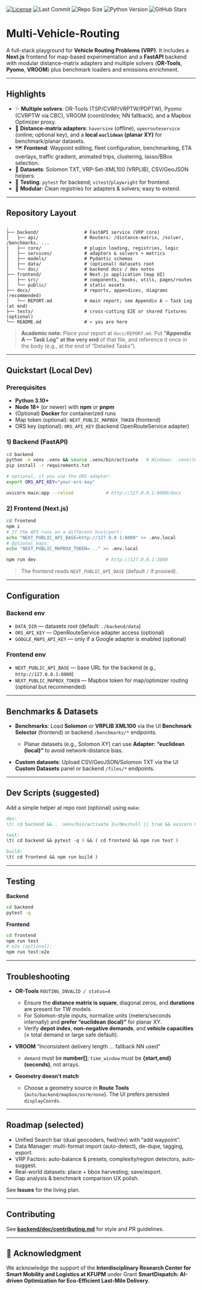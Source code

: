 [![License](https://img.shields.io/badge/License-MIT-yellow.svg)](https://github.com/ai4smlab/Multi-Vehicle-Routing/blob/main/LICENSE)
![Last Commit](https://img.shields.io/github/last-commit/ai4smlab/Multi-Vehicle-Routing)
![Repo Size](https://img.shields.io/github/repo-size/ai4smlab/Multi-Vehicle-Routing)
![Python Version](https://img.shields.io/badge/python-3.8%2B-blue)
![GitHub Stars](https://img.shields.io/github/stars/ai4smlab/Multi-Vehicle-Routing?style=social)

# Multi-Vehicle-Routing
A full-stack playground for **Vehicle Routing Problems (VRP)**.
It includes a **Next.js** frontend for map-based experimentation and a **FastAPI** backend with modular distance-matrix adapters and multiple solvers (**OR-Tools**, **Pyomo**, **VROOM**) plus benchmark loaders and emissions enrichment.

---

## Highlights

* ✨ **Multiple solvers**: OR-Tools (TSP/CVRP/VRPTW/PDPTW), Pyomo (CVRPTW via CBC), VROOM (coord/index; NN fallback), and a Mapbox Optimizer proxy.
* 🧭 **Distance-matrix adapters**: `haversine` (offline), `openrouteservice` (online; optional key), and a **local `euclidean` (planar XY)** for benchmark/planar datasets.
* 🗺️ **Frontend**: Waypoint editing, fleet configuration, benchmarking, ETA overlays, traffic gradient, animated trips, clustering, lasso/BBox selection.
* 🧩 **Datasets**: Solomon TXT, VRP-Set-XML100 (VRPLIB), CSV/GeoJSON helpers.
* 🧪 **Testing**: `pytest` for backend; `vitest`/`playwright` for frontend.
* 🧱 **Modular**: Clean registries for adapters & solvers; easy to extend.

---

## Repository Layout

```text
.
├── backend/                 # FastAPI service (VRP core)
│   ├── api/                 # Routers: /distance-matrix, /solver, /benchmarks, ...
│   ├── core/                # plugin loading, registries, logic
│   ├── services/            # adapters & solvers + metrics
│   ├── models/              # Pydantic schemas
│   ├── data/                # (optional) datasets root
│   └── doc/                 # backend docs / dev notes
├── frontend/                # Next.js application (map UI)
│   ├── src/                 # components, hooks, utils, pages/routes
│   └── public/              # static assets
├── docs/                    # reports, appendices, diagrams (recommended)
│   └── REPORT.md            # main report; see Appendix A — Task Log (at end)
├── tests/                   # cross-cutting E2E or shared fixtures (optional)
└── README.md                # ← you are here
```

> **Academic note:** Place your report at `docs/REPORT.md`. Put **“Appendix A — Task Log”** **at the very end** of that file, and reference it once in the body (e.g., at the end of “Detailed Tasks”).

---

## Quickstart (Local Dev)

### Prerequisites

* **Python 3.10+**
* **Node 18+** (or newer) with **npm** or **pnpm**
* (Optional) **Docker** for containerized runs
* Map token (optional): `NEXT_PUBLIC_MAPBOX_TOKEN` (frontend)
* ORS key (optional): `ORS_API_KEY` (backend OpenRouteService adapter)

### 1) Backend (FastAPI)

```bash
cd backend
python -m venv .venv && source .venv/bin/activate   # Windows: .venv\Scripts\activate
pip install -r requirements.txt

# optional, if you use the ORS adapter:
export ORS_API_KEY="your-ors-key"

uvicorn main:app --reload            # http://127.0.0.1:8000/docs
```

### 2) Frontend (Next.js)

```bash
cd frontend
npm i
# If the API runs on a different host/port:
echo "NEXT_PUBLIC_API_BASE=http://127.0.0.1:8000" >> .env.local
# Optional maps:
echo "NEXT_PUBLIC_MAPBOX_TOKEN=..." >> .env.local

npm run dev                          # http://127.0.0.1:3000
```

> The frontend reads `NEXT_PUBLIC_API_BASE` (default `/` if proxied).

---

## Configuration

### Backend env

* `DATA_DIR` — datasets root (default: `./backend/data`)
* `ORS_API_KEY` — OpenRouteService adapter access (optional)
* `GOOGLE_MAPS_API_KEY` — only if a Google adapter is enabled (optional)

### Frontend env

* `NEXT_PUBLIC_API_BASE` — base URL for the backend (e.g., `http://127.0.0.1:8000`)
* `NEXT_PUBLIC_MAPBOX_TOKEN` — Mapbox token for map/optimizer routing (optional but recommended)

---

## Benchmarks & Datasets

* **Benchmarks**: Load **Solomon** or **VRPLIB XML100** via the UI **Benchmark Selector** (frontend) or backend `/benchmarks/*` endpoints.

  * Planar datasets (e.g., Solomon XY) can use **Adapter: “euclidean (local)”** to avoid network-distance bias.
* **Custom datasets**: Upload CSV/GeoJSON/Solomon TXT via the UI **Custom Datasets** panel or backend `/files/*` endpoints.

---

## Dev Scripts (suggested)

Add a simple helper at repo root (optional) using `make`:

```makefile
dev:
\t( cd backend && . .venv/bin/activate 2>/dev/null || true && uvicorn main:app --reload ) & \\\n\t( cd frontend && npm run dev )

test:
\t( cd backend && pytest -q ) && ( cd frontend && npm run test )

build:
\t( cd frontend && npm run build )
```

---

## Testing

**Backend**

```bash
cd backend
pytest -q
```

**Frontend**

```bash
cd frontend
npm run test
# e2e (optional):
npm run test:e2e
```

---

## Troubleshooting

* **OR-Tools** `ROUTING_INVALID / status=4`

  * Ensure the **distance matrix is square**, diagonal zeros, and **durations** are present for TW models.
  * For Solomon-style inputs, normalize units (meters/seconds internally) and **prefer “euclidean (local)”** for planar XY.
  * Verify **depot index**, **non-negative demands**, and **vehicle capacities** (≥ total demand or large safe default).
* **VROOM** “Inconsistent delivery length … fallback NN used”

  * `demand` must be **number\[]**; `time_window` must be **{start,end} (seconds)**, not arrays.
* **Geometry doesn’t match**

  * Choose a geometry source in **Route Tools** (`auto/backend/mapbox/osrm/none`). The UI prefers persisted `displayCoords`.

---

## Roadmap (selected)

* Unified Search bar (dual geocoders, fwd/rev) with “add waypoint”.
* Data Manager: multi-format import (auto-detect), de-dupe, tagging, export.
* VRP Factors: auto-balance & presets, complexity/region detectors, auto-suggest.
* Real-world datasets: place + bbox harvesting; save/export.
* Gap analysis & benchmark comparison UX polish.

See **Issues** for the living plan.

---

## Contributing

See **[backend/doc/contributing.md](backend/doc/contributing.md)** for style and PR guidelines.

---

## 🙏 Acknowledgment  

We acknowledge the support of the **Interdisciplinary Research Center for Smart Mobility and Logistics at KFUPM** under Grant **SmartDispatch: AI-driven Optimization for Eco-Efficient Last-Mile Delivery**.  